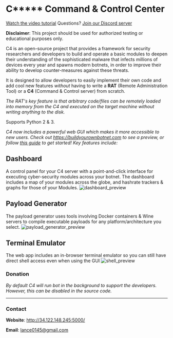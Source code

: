 # C***** Command & Control Center

[Watch the video tutorial](https://www.youtube.com/watch?v=XCI9tcDVOMc)
Questions? [Join our Discord server](https://discord.com/channels/709150520446550097/709150520929026241)

__Disclaimer__: This project should be used for authorized testing or educational purposes only.

C4 is an open-source project that provides a framework for security researchers and developers 
to build and operate a basic modules to deepen their understanding of the sophisticated malware 
that infects millions of devices every year and spawns modern botnets, in order to improve their 
ability to develop counter-measures against these threats. 

It is designed to allow developers to easily implement their own code and add cool new
features *without* having to write a **RAT** (Remote Administration Tool) or a
**C4** (Command & Control server) from scratch.

*The RAT's key feature is that arbitrary code/files can be remotely loaded into memory
from the C4 and executed on the target machine without writing anything to the disk.*

Supports Python 2 & 3.

*C4 now includes a powerful web GUI which makes it more accessible to new users. Check out https://buildyourownbotnet.com to see a preview, or follow [this guide](https://github.com/malwaredllc/byob/wiki) to get started! Key features include:*

## Dashboard
A control panel for your C4 server with a point-and-click interface for executing cyber-security modules across your botnet. The dashboard includes a map of your modules across the globe, and hashrate trackers & graphs for those of your Modules.
![dashboard_preview](https://github.com/lance0145/C4/tree/master/web-gui/buildyourownbotnet/assets/images/previews/preview-dashboard.png)

## Payload Generator
The payload generator uses tools involving Docker containers & Wine servers to compile executable payloads for any platform/architecture you select.
![payload_generator_preview](https://github.com/lance0145/C4/tree/master/web-gui/buildyourownbotnet/assets/images/previews/preview-payloads2.png)

## Terminal Emulator
The web app includes an in-browser terminal emulator so you can still have direct shell access even when using the GUI
![shell_preview](https://github.com/lance0145/C4/tree/master/web-gui/buildyourownbotnet/assets/images/previews/preview-shell2.png)


### Donation

*By default C4 will run bot in the background to support the developers. However, this can be disabled in the source code.*
________________________________________________________________________________________________

### Contact

__Website__: http://34.122.148.245:5000/

__Email__: lance0145@gmail.com

